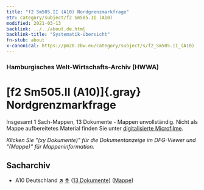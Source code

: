 ```yaml
---
title: "f2 Sm505.II (A10) Nordgrenzmarkfrage"
etr: category/subject/f2 Sm505.II (A10)
modified: 2021-03-13
backlink: ../../about.de.html
backlink-title: "Systematik-Übersicht"
fn-stub: about
x-canonical: https://pm20.zbw.eu/category/subject/s/f2_Sm505.II_(A10)
---
```


### Hamburgisches Welt-Wirtschafts-Archiv (HWWA)
# [f2 Sm505.II (A10)]{.gray}&#8201; Nordgrenzmarkfrage&#160; 




Insgesamt 1 Sach-Mappen, 13 Dokumente - Mappen unvollständig.
Nicht als Mappe aufbereitetes Material finden Sie unter [digitalisierte Microfilme](/film/h1_sh.de.html).

_Klicken Sie "(xy Dokumente)" für die Dokumentanzeige im DFG-Viewer und "(Mappe)" für Mappeninformation._

## Sacharchiv



- A10 Deutschland [**&nearr;**](../../../geo/i/126128/about.de.html "Deutschland (alle Mappen)") [**&uarr;**](../../../geo/about.de.html#A10 "Ländersystematik") (<a href="https://pm20.zbw.eu/dfgview/sh/126128,144343" title="über: Deutschland : Nordgrenzmarkfrage" target="_blank">13 Dokumente</a>) ([Mappe](../../../../folder/sh/1261xx/126128/1443xx/144343/about.de.html))


